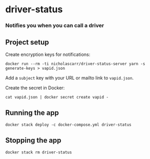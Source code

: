 # driver-status
### Notifies you when you can call a driver

## Project setup

Create encryption keys for notifications:
```
docker run --rm -ti nicholascarr/driver-status-server yarn -s generate-keys > vapid.json
```

Add a `subject` key with your URL or mailto link to `vapid.json`.

Create the secret in Docker:
```
cat vapid.json | docker secret create vapid -
```

## Running the app

```
docker stack deploy -c docker-compose.yml driver-status
```

## Stopping the app

```
docker stack rm driver-status
```
